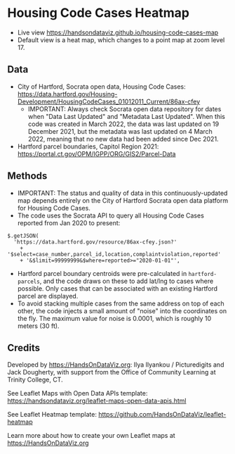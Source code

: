 # Housing Code Cases Heatmap
- Live view https://handsondataviz.github.io/housing-code-cases-map
- Default view is a heat map, which changes to a point map at zoom level 17.

## Data
- City of Hartford, Socrata open data, Housing Code Cases: https://data.hartford.gov/Housing-Development/HousingCodeCases_01012011_Current/86ax-cfey
  - IMPORTANT: Always check Socrata open data repository for dates when "Data Last Updated" and "Metadata Last Updated". When this code was created in March 2022, the data was last updated on 19 December 2021, but the metadata was last updated on 4 March 2022, meaning that no new data had been added since Dec 2021.
- Hartford parcel boundaries, Capitol Region 2021: https://portal.ct.gov/OPM/IGPP/ORG/GIS2/Parcel-Data

## Methods
- IMPORTANT: The status and quality of data in this continuously-updated map depends entirely on the City of Hartford Socrata open data platform for Housing Code Cases.
- The code uses the Socrata API to query all Housing Code Cases reported from Jan 2020 to present:
```
$.getJSON(
  'https://data.hartford.gov/resource/86ax-cfey.json?'
    + '$select=case_number,parcel_id,location,complaintviolation,reported'
    + '&$limit=99999999&$where=reported>="2020-01-01"',
```
- Hartford parcel boundary centroids were pre-calculated in `hartford-parcels`, and the code draws on these to add lat/lng to cases where possible. Only cases that can be associated with an existing Hartford parcel are displayed.
- To avoid stacking multiple cases from the same address on top of each other, the code injects a small amount of "noise" into the coordinates on the fly. The maximum value for noise is 0.0001, which is roughly 10 meters (30 ft).

## Credits
Developed by <https://HandsOnDataViz.org>: Ilya Ilyankou / Picturedigits and Jack Dougherty, with support from the Office of Community Learning at Trinity College, CT.

See Leaflet Maps with Open Data APIs template: https://handsondataviz.org/leaflet-maps-open-data-apis.html

See Leaflet Heatmap template: https://github.com/HandsOnDataViz/leaflet-heatmap

Learn more about how to create your own Leaflet maps at <https://HandsOnDataViz.org>
